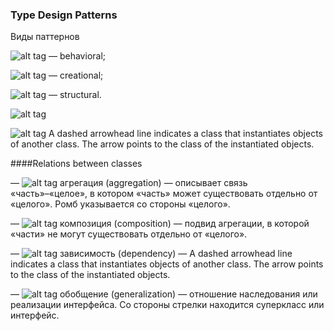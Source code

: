 ### Type Design Patterns

Виды паттернов

![alt tag](https://habrastorage.org/getpro/habr/post_images/262/c9e/d92/262c9ed9247e232f099d35de841bf5d9.png) — behavioral;

![alt tag](https://habrastorage.org/getpro/habr/post_images/8fd/16f/b0f/8fd16fb0fc58c0dc3291abe1d98abb12.png) — creational;

![alt tag](https://habrastorage.org/getpro/habr/post_images/3d2/c67/1bf/3d2c671bfcaa92b6a7ee0eb185247dc8.png) — structural.

![alt tag](https://habrastorage.org/getpro/habr/post_images/349/055/ba9/349055ba96e21b43c7d3e506d4920bc8.jpg)


![alt tag](https://habrastorage.org/getpro/habr/post_images/262/c9e/d92/262c9ed9247e232f099d35de841bf5d9.png) A dashed arrowhead line indicates a class that instantiates objects of another
class. The arrow points to the class of the instantiated objects.

####Relations between classes

 — ![alt tag](https://habrastorage.org/getpro/habr/post_images/ca8/dca/2a5/ca8dca2a537a1ec8044e88984c3f8b02.png) агрегация (aggregation) — описывает связь «часть»–«целое», в котором «часть» может существовать отдельно от «целого». Ромб указывается со стороны «целого».

 — ![alt tag](https://habrastorage.org/getpro/habr/post_images/4de/b17/e66/4deb17e6696fc05e610d73ca47b1a49a.png) композиция (composition) — подвид агрегации, в которой «части» не могут существовать отдельно от «целого».

 — ![alt tag](https://habrastorage.org/getpro/habr/post_images/43b/4e7/9ac/43b4e79ac9d10a4f8b57859b019c7c24.png) зависимость (dependency) — A dashed arrowhead line indicates a class that instantiates objects of another
                                                                                                                                            class. The arrow points to the class of the instantiated objects.


 — ![alt tag](https://habrastorage.org/getpro/habr/post_images/aa6/efe/a5f/aa6efea5f552569c7fa6ce4e5603e684.png) обобщение (generalization) — отношение наследования или реализации интерфейса. Со стороны стрелки находится суперкласс или интерфейс.